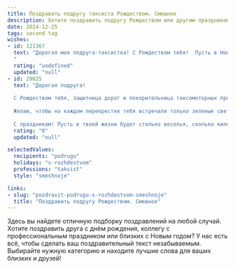 ```yaml
---
title: Поздравить подругу таксиста Рождеством. Смешное
description: Хотите поздравить подругу Рождеством или другим праздником? Наш ИИ создаст незабываемое поздравление, а вы обязательно выделитесь среди других.  
date: 2024-12-25
tags: second tag
wishes:
- id: 121367
  text: "Дорогая моя подруга-таксистка! С Рождеством тебя!  Пусть в Новом году твоя звезда сияет ярче всех фонарей, клиенты будут только с хорошим настроением и лёгкими чемоданами, а пробки обходят тебя стороной, как пешеходы –  зебру в час пик!  Желаю тебе  рождественского чуда и тысячи улыбок пассажиров – пусть они согревают тебя теплее, чем  уютный плед в морозный вечер!
  "
  rating: "undefined"
  updated: "null"
- id: 29825
  text: "Дорогая подруга!
  
  С Рождеством тебя, защитница дорог и покорительница таксомоторных просторов! Пусть твой путь будет всегда проложен в объятия радости, а попутчики — только с хорошим настроением и без сумок с рыбой!
  
  Желаю, чтобы на каждом перекрестке тебя встречали только зеленые светофоры, а длинные пробки были лишь в твоих счастливых мечтах! Пусть каждый пассажир щедро одаривает тебя добрыми словами и чаевыми, а маршрут к счастью всегда будет без объездов и задержек!
  
  С праздником! Пусть в твоей жизни будет столько веселья, сколько километров ты проезжаешь за день! 😄✨"
  rating: "0"
  updated: "null"

selectedValues:
  recipients: "podrugu"
  holidays: "s-rozhdestvom"
  professions: "taksist"
  style: "smeshnoje"

links:
- slug: "pozdravit-podrugu-s-rozhdestvom-smeshnoje"
  title: "Поздравить подругу Рождеством. Смешное"
---
```


Здесь вы найдете отличную подборку поздравлений на любой случай. 
Хотите поздравить друга с днём рождения, коллегу с профессиональным праздником или близких с Новым годом? У нас есть всё, чтобы сделать ваш поздравительный текст незабываемым. Выбирайте нужную категорию и находите лучшие слова для ваших близких и друзей!
